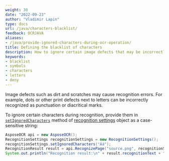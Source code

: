 ```yaml
---
weight: 30
date: "2022-09-23"
author: "Vladimir Lapin"
type: docs
url: /java/characters-blacklist/
feedback: OCRJAVA
aliases:
- /java/provide-ignored-characters-during-ocr-operation/
title: Defining the blacklist of characters
description: How to ignore certain image defects that may be incorrectly recognized as characters.
keywords:
- blacklist
- symbols
- characters
- letters
- deny
---
```


Image defects such as dirt and scratches may cause recognition errors. For example, dots or other print defects next to letters can be incorrectly recognized as punctuation or diacritical marks.

To ignore certain characters during recognition, provide them in [`setIgnoredCharacters`](https://reference.aspose.com/ocr/java/com.aspose.ocr/RecognitionSettings#setIgnoredCharacters-java.lang.String-) method of [recognition settings](https://reference.aspose.com/ocr/java/com.aspose.ocr/RecognitionSettings) object as a case-sensitive string:

```java
AsposeOCR api = new AsposeOCR();
RecognitionSettings recognitionSettings = new RecognitionSettings();
recognitionSettings.setIgnoredCharacters("Áá");
RecognitionResult result = api.RecognizePage("source.png", recognitionSettings);
System.out.println("Recognition result:\n" + result.recognitionText + "\n\n");
```
